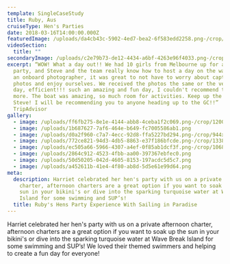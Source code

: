 ```yaml
---
template: SingleCaseStudy
title: Ruby, Aus
cruiseType: Hen's Parties
date: 2018-03-16T14:00:00.000Z
featuredImage: /uploads/da4cb43c-5902-4ed7-bea2-6f583edd2258.png-/crop/1200x1536/0,64/-/preview/
videoSection:
  title: ""
secondaryImage: /uploads/c2e79b73-de12-4434-a6bf-4263e96f4033.png-/crop/1200x1324/0,0/-/preview/
excerpt: “WOW! What a day out!! We had 10 girls from Melbourne up for a Hens
  party, and Steve and the team really know how to host a day on the water. With
  an onboard photographer, it was great to not have to worry about capturing
  photos and enjoy ourselves. We received the photos the same or the very next
  day, efficient!!! such an amazing and fun day, I couldn't recommend this sail
  more. The boat was amazing, so much room for activities. Keep up the good work
  Steve! I will be recommending you to anyone heading up to the GC!!”
  TripAdvisor
gallery:
  - image: /uploads/ff6fb275-8e1e-4144-abb8-4ceba1f2c069.png-/crop/1200x1062/0,322/-/preview/
  - image: /uploads/1b687627-7af6-464e-b649-fc7005586ab1.png
  - image: /uploads/d0a2f960-c7a7-4ecc-92d8-ffa5227bd294.png-/crop/944x816/0,225/-/preview/
  - image: /uploads/772ce821-94d3-4db5-8863-e37f186bfcde.png-/crop/1338x778/0,115/-/preview/
  - image: /uploads/ec505a66-5966-4307-a4ef-0f85ab1dcf3f.png-/crop/1068x901/0,0/-/preview/
  - image: /uploads/2864c912-4523-4fbb-aa00-397367ebfec0.png
  - image: /uploads/50d50205-042d-4605-8153-197acdc5d5c7.png
  - image: /uploads/a452611b-41e4-4f80-ab8d-5d5e61e99d64.png
meta:
  description: Harriet celebrated her hen's party with us on a private afternoon
    charter, afternoon charters are a great option if you want to soak up the
    sun in your bikini's or dive into the sparking turquoise water at Wave Break
    Island for some swimming and SUP’s!
  title: Ruby's Hens Party Experience With Sailing in Paradise
---
```

Harriet celebrated her hen's party with us on a private afternoon charter, afternoon charters are a great option if you want to soak up the sun in your bikini's or dive into the sparking turquoise water at Wave Break Island for some swimming and SUP’s! We loved their themed swimmers and helping to create a fun day for everyone!
